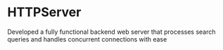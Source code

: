 # HTTPServer
Developed a fully functional backend web server that processes search queries and handles concurrent connections with ease
